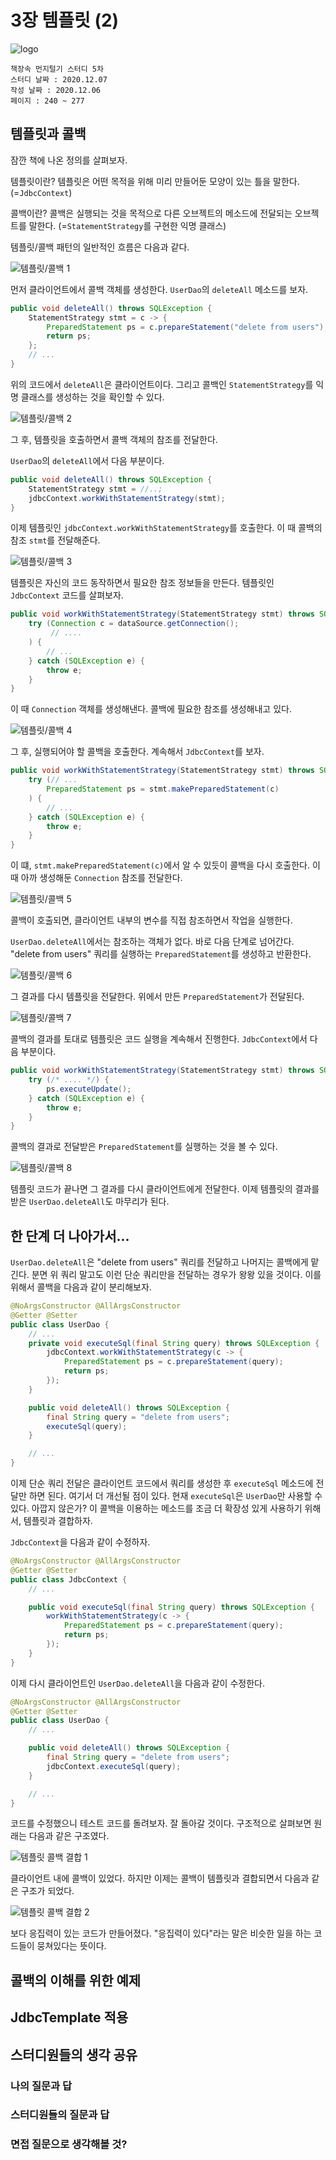 # 3장 템플릿 (2)

![logo](./../logo.png)

    책장속 먼지털기 스터디 5차
    스터디 날짜 : 2020.12.07
    작성 날짜 : 2020.12.06
    페이지 : 240 ~ 277


## 템플릿과 콜백

잠깐 책에 나온 정의를 살펴보자.

템플릿이란?
템플릿은 어떤 목적을 위해 미리 만들어둔 모양이 있는 틀을 말한다. (=`JdbcContext`)

콜백이란?
콜백은 실행되는 것을 목적으로 다른 오브젝트의 메소드에 전달되는 오브젝트를 말한다. (=`StatementStrategy`를 구현한 익명 클래스)

템플릿/콜백 패턴의 일반적인 흐름은 다음과 같다.

![템플릿/콜백 1](06.png)

먼저 클라이언트에서 콜백 객체를 생성한다. `UserDao`의 `deleteAll` 메소드를 보자.

```java
public void deleteAll() throws SQLException {
    StatementStrategy stmt = c -> {
        PreparedStatement ps = c.prepareStatement("delete from users");
        return ps;
    };
    // ...
}
```

위의 코드에서 `deleteAll`은 클라이언트이다. 그리고 콜백인 `StatementStrategy`를 익명 클래스를 생성하는 것을 확인할 수 있다.

![템플릿/콜백 2](07.png)

그 후, 템플릿을 호출하면서 콜백 객체의 참조를 전달한다.

`UserDao`의 `deleteAll`에서 다음 부분이다.

```java
public void deleteAll() throws SQLException {
    StatementStrategy stmt = //..;
    jdbcContext.workWithStatementStrategy(stmt);
}
```

이제 템플릿인 `jdbcContext.workWithStatementStrategy`를 호출한다. 이 때 콜백의 참조 `stmt`를 전달해준다.

![템플릿/콜백 3](08.png)

템플릿은 자신의 코드 동작하면서 필요한 참조 정보들을 만든다. 템플릿인 `JdbcContext` 코드를 살펴보자.

```java
public void workWithStatementStrategy(StatementStrategy stmt) throws SQLException {
    try (Connection c = dataSource.getConnection();
         // ....
    ) {
        // ...
    } catch (SQLException e) {
        throw e;
    }
}
```

이 때 `Connection` 객체를 생성해낸다. 콜백에 필요한 참조를 생성해내고 있다. 

![템플릿/콜백 4](09.png)

그 후, 실행되어야 할 콜백을 호출한다. 계속해서 `JdbcContext`를 보자.

```java
public void workWithStatementStrategy(StatementStrategy stmt) throws SQLException {
    try (// ...
        PreparedStatement ps = stmt.makePreparedStatement(c)
    ) {
        // ...
    } catch (SQLException e) {
        throw e;
    }
}
```

이 떄, `stmt.makePreparedStatement(c)`에서 알 수 있듯이 콜백을 다시 호출한다. 이 때 아까 생성해둔 `Connection` 참조를 전달한다.

![템플릿/콜백 5](10.png)

콜백이 호출되면, 클라이언트 내부의 변수를 직접 참조하면서 작업을 실행한다.

`UserDao.deleteAll`에서는 참조하는 객체가 없다. 바로 다음 단계로 넘어간다. "delete from users" 쿼리를 실행하는 `PreparedStatement`를 생성하고 반환한다.

![템플릿/콜백 6](11.png)

그 결과를 다시 템플릿을 전달한다. 위에서 만든 `PreparedStatement`가 전달된다. 

![템플릿/콜백 7](12.png)

콜백의 결과를 토대로 템플릿은 코드 실행을 계속해서 진행한다. `JdbcContext`에서 다음 부분이다.

```java
public void workWithStatementStrategy(StatementStrategy stmt) throws SQLException {
    try (/* .... */) {
        ps.executeUpdate();
    } catch (SQLException e) {
        throw e;
    }
}
```

콜백의 결과로 전달받은 `PreparedStatement`를 실행하는 것을 볼 수 있다.

![템플릿/콜백 8](13.png)

템플릿 코드가 끝나면 그 결과를 다시 클라이언트에게 전달한다. 이제 템플릿의 결과를 받은 `UserDao.deleteAll`도 마무리가 된다.


## 한 단계 더 나아가서...

`UserDao.deleteAll`은 "delete from users" 쿼리를 전달하고 나머지는 콜백에게 맡긴다. 분면 위 쿼리 말고도 이런 단순 쿼리만을 전달하는 경우가 왕왕 있을 것이다. 이를 위해서 콜백을 다음과 같이 분리해보자. 

```java
@NoArgsConstructor @AllArgsConstructor
@Getter @Setter
public class UserDao {
    // ...
    private void executeSql(final String query) throws SQLException {
        jdbcContext.workWithStatementStrategy(c -> {
            PreparedStatement ps = c.prepareStatement(query);
            return ps;
        });
    }

    public void deleteAll() throws SQLException {
        final String query = "delete from users";
        executeSql(query);
    }

    // ...
}
```

이제 단순 쿼리 전달은 클라이언트 코드에서 쿼리를 생성한 후 `executeSql` 메소드에 전달만 하면 된다. 여기서 더 개선될 점이 있다. 현재 `executeSql`은 `UserDao`만 사용할 수 있다. 아깝지 않은가? 이 콜백을 이용하는 메소드를 조금 더 확장성 있게 사용하기 위해서, 템플릿과 결합하자.

`JdbcContext`을 다음과 같이 수정하자.

```java
@NoArgsConstructor @AllArgsConstructor
@Getter @Setter
public class JdbcContext {
    // ...

    public void executeSql(final String query) throws SQLException {
        workWithStatementStrategy(c -> {
            PreparedStatement ps = c.prepareStatement(query);
            return ps;
        });
    }
}
```

이제 다시 클라이언트인 `UserDao.deleteAll`을 다음과 같이 수정한다.

```java
@NoArgsConstructor @AllArgsConstructor
@Getter @Setter
public class UserDao {
    // ... 

    public void deleteAll() throws SQLException {
        final String query = "delete from users";
        jdbcContext.executeSql(query);
    }

    // ...
}
```

코드를 수정했으니 테스트 코드를 돌려보자. 잘 돌아갈 것이다. 구조적으로 살펴보면 원래는 다음과 같은 구조였다.

![템플릿 콜백 결합 1](./14.png)

클라이언트 내에 콜백이 있었다. 하지만 이제는 콜백이 템플릿과 결합되면서 다음과 같은 구조가 되었다.

![템플릿 콜백 결합 2](./15.png)

보다 응집력이 있는 코드가 만들어졌다. "응집력이 있다"라는 말은 비슷한 일을 하는 코드들이 뭉쳐있다는 뜻이다.


## 콜백의 이해를 위한 예제

## JdbcTemplate 적용

## 스터디원들의 생각 공유

### 나의 질문과 답
   
### 스터디원들의 질문과 답

### 면접 질문으로 생각해볼 것?


